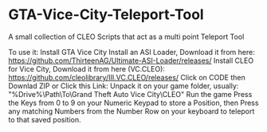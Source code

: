 # GTA-Vice-City-Teleport-Tool
A small collection of CLEO Scripts that act as a multi point Teleport Tool

To use it:
Install GTA Vice City
Install an ASI Loader, Download it from here: https://github.com/ThirteenAG/Ultimate-ASI-Loader/releases/
Install CLEO for Vice City, Download it from here (VC.CLEO): https://github.com/cleolibrary/III.VC.CLEO/releases/
Click on CODE then Downlad ZIP or Click this Link: 
Unpack it on your game folder, usually: "%Drive%\Path\To\Grand Theft Auto Vice City\CLEO\"
Run the game
Press the Keys from 0 to 9 on your Numeric Keypad to store a Position, then Press any matching Numbers from the Number Row on your keyboard to teleport to that saved position.

